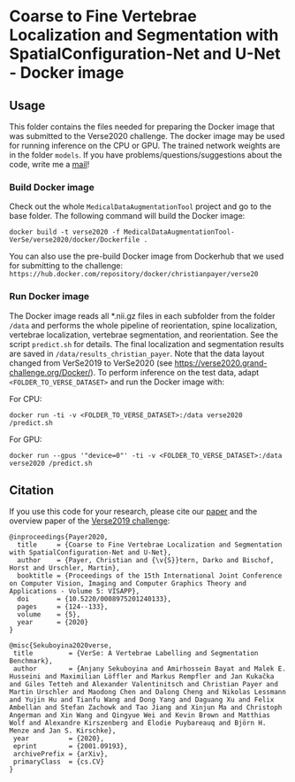 # Coarse to Fine Vertebrae Localization and Segmentation with SpatialConfiguration-Net and U-Net - Docker image

## Usage
This folder contains the files needed for preparing the Docker image that was submitted to the Verse2020 challenge. The docker image may be used for running inference on the CPU or GPU. The trained network weights are in the folder `models`.
If you have problems/questions/suggestions about the code, write me a [mail](mailto:christian.payer@gmx.net)!

### Build Docker image
Check out the whole `MedicalDataAugmentationTool` project and go to the base folder. The following command will build the Docker image:

`docker build -t verse2020 -f MedicalDataAugmentationTool-VerSe/verse2020/docker/Dockerfile .`

You can also use the pre-build Docker image from Dockerhub that we used for submitting to the challenge: `https://hub.docker.com/repository/docker/christianpayer/verse20`

### Run Docker image
The Docker image reads all *.nii.gz files in each subfolder from the folder `/data` and performs the whole pipeline of reorientation, spine localization, vertebrae localization, vertebrae segmentation, and reorientation. See the script `predict.sh` for details. The final localization and segmentation results are saved in `/data/results_christian_payer`. Note that the data layout changed from VerSe2019 to VerSe2020 (see https://verse2020.grand-challenge.org/Docker/). To perform inference on the test data, adapt `<FOLDER_TO_VERSE_DATASET>` and run the Docker image with:

For CPU:

`docker run -ti -v <FOLDER_TO_VERSE_DATASET>:/data verse2020 /predict.sh`

For GPU:

`docker run --gpus '"device=0"' -ti -v <FOLDER_TO_VERSE_DATASET>:/data verse2020 /predict.sh`


## Citation
If you use this code for your research, please cite our [paper](https://doi.org/10.5220/0008975201240133) and the overview paper of the [Verse2019 challenge](https://arxiv.org/abs/2001.09193):

```
@inproceedings{Payer2020,
  title     = {Coarse to Fine Vertebrae Localization and Segmentation with SpatialConfiguration-Net and U-Net},
  author    = {Payer, Christian and {\v{S}}tern, Darko and Bischof, Horst and Urschler, Martin},
  booktitle = {Proceedings of the 15th International Joint Conference on Computer Vision, Imaging and Computer Graphics Theory and Applications - Volume 5: VISAPP},
  doi       = {10.5220/0008975201240133},
  pages     = {124--133},
  volume    = {5},
  year      = {2020}
}
```

```
@misc{Sekuboyina2020verse,
 title         = {VerSe: A Vertebrae Labelling and Segmentation Benchmark},
 author        = {Anjany Sekuboyina and Amirhossein Bayat and Malek E. Husseini and Maximilian Löffler and Markus Rempfler and Jan Kukačka and Giles Tetteh and Alexander Valentinitsch and Christian Payer and Martin Urschler and Maodong Chen and Dalong Cheng and Nikolas Lessmann and Yujin Hu and Tianfu Wang and Dong Yang and Daguang Xu and Felix Ambellan and Stefan Zachowk and Tao Jiang and Xinjun Ma and Christoph Angerman and Xin Wang and Qingyue Wei and Kevin Brown and Matthias Wolf and Alexandre Kirszenberg and Élodie Puybareauq and Björn H. Menze and Jan S. Kirschke},
 year          = {2020},
 eprint        = {2001.09193},
 archivePrefix = {arXiv},
 primaryClass  = {cs.CV}
}
```
